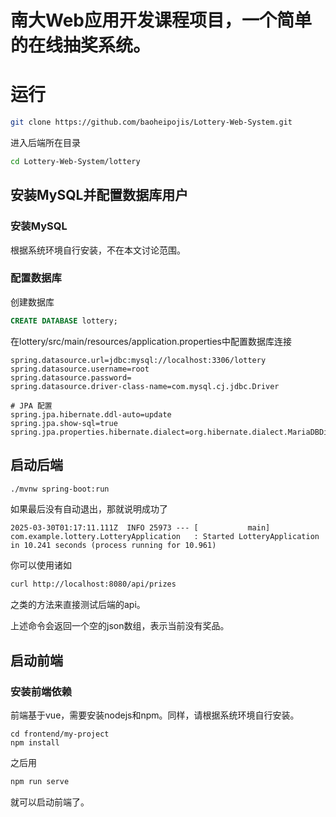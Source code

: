 南大Web应用开发课程项目，一个简单的在线抽奖系统。
====================
# 运行
```bash
git clone https://github.com/baoheipojis/Lottery-Web-System.git
```
进入后端所在目录
```bash
cd Lottery-Web-System/lottery
```
## 安装MySQL并配置数据库用户
### 安装MySQL
根据系统环境自行安装，不在本文讨论范围。
### 配置数据库

创建数据库
```sql
CREATE DATABASE lottery;
```

在lottery/src/main/resources/application.properties中配置数据库连接
```
spring.datasource.url=jdbc:mysql://localhost:3306/lottery
spring.datasource.username=root
spring.datasource.password=
spring.datasource.driver-class-name=com.mysql.cj.jdbc.Driver

# JPA 配置
spring.jpa.hibernate.ddl-auto=update
spring.jpa.show-sql=true
spring.jpa.properties.hibernate.dialect=org.hibernate.dialect.MariaDBDialect
```

## 启动后端
```bash
./mvnw spring-boot:run
```
如果最后没有自动退出，那就说明成功了
```
2025-03-30T01:17:11.111Z  INFO 25973 --- [           main] com.example.lottery.LotteryApplication   : Started LotteryApplication in 10.241 seconds (process running for 10.961)
```
你可以使用诸如
```bash
curl http://localhost:8080/api/prizes
```
之类的方法来直接测试后端的api。

上述命令会返回一个空的json数组，表示当前没有奖品。
## 启动前端
### 安装前端依赖
前端基于vue，需要安装nodejs和npm。同样，请根据系统环境自行安装。

```
cd frontend/my-project
npm install
```
之后用
```bash
npm run serve
```
就可以启动前端了。
